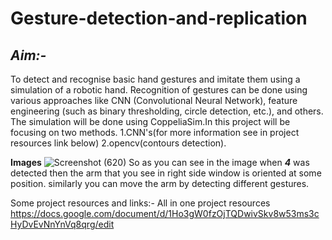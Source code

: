 # Gesture-detection-and-replication
## _Aim:-_
To detect and recognise basic hand gestures and imitate them using a simulation of a robotic hand. Recognition of gestures can be done using various approaches like CNN (Convolutional Neural Network), feature engineering (such as binary thresholding, circle detection, etc.), and others. The simulation will be done using CoppeliaSim.In this project will be focusing on two methods. 1.CNN's(for more information see in project resources link below) 2.opencv(contours detection).

**Images**
![Screenshot (620)](https://user-images.githubusercontent.com/84779934/137144024-60336d59-cdc6-4a74-aa01-94ce4a82bc6b.png)
So as you can see in the image when **_4_** was detected then the arm that you see in right side window is oriented at some position.
similarly you can move the arm by detecting different gestures.

Some project resources and links:-
All in one project resources
https://docs.google.com/document/d/1Ho3gW0fzOjTQDwivSkv8w53ms3cHyDvEvNnYnVq8qrg/edit

